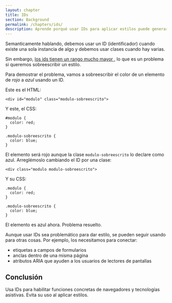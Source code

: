 ```yaml
---
layout: chapter
title: IDs
section: Background
permalink: /chapters/ids/
description: Aprende porqué usar IDs para aplicar estilos puede generar problemas y qué hacer en su lugar.
---
```

Semanticamente hablando, debemos usar un ID (identificador) cuando existe una sola instancia de algo y debemos usar clases cuando hay varias.

Sin embargo, [los ids tienen un rango mucho mayor ](http://www.w3.org/TR/css3-selectors/#specificity), lo que es un problema si queremos sobreescribir un estilo.

Para demostrar el problema, vamos a sobreescribir el color de un elemento de *rojo* a *azul* usando un ID.

Este es el HTML:

	<div id="modulo" class="modulo-sobreescrito">

Y este, el CSS:

	#modulo {
	  color: red;
	}

	.modulo-sobreescrito {
	  color: blue;
	}

El elemento será rojo aunque la clase `modulo-sobreescrito` lo declare como azul. Arreglémoslo cambiando el ID por una clase:


	<div class="modulo modulo-sobreescrito">

Y su CSS:

	.modulo {
	  color: red;
	}

	.modulo-sobreescrito {
	  color: blue;
	}

El elemento es azul ahora. Problema resuelto.

Aunque usar IDs sea problemático para dar estilo, se pueden seguir usando para otras cosas. Por ejemplo, los necesitamos para conectar:

- etiquetas a campos de formularios
- anclas dentro de una misma página
- atributos ARIA que ayuden a los usuarios de lectores de pantallas

## Conclusión

Usa IDs para habilitar funciones concretas de navegadores y tecnologías asistivas. Evita su uso al aplicar estilos.
